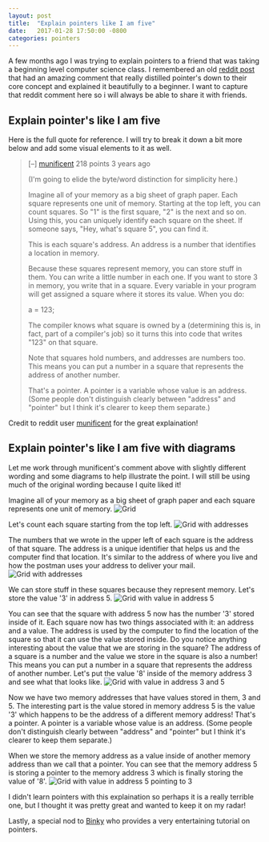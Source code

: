 ```yaml
---
layout: post
title:  "Explain pointers like I am five"
date:   2017-01-28 17:50:00 -0800
categories: pointers
---
```


A few months ago I was trying to explain pointers to a friend that was taking a beginning level computer science class.  I remembered an old [reddit post](https://www.reddit.com/r/learnprogramming/comments/1ehg69/explain_pointers_like_im_five/ca0a5l7/) that had an amazing comment that really distilled pointer's down to their core concept and explained it beautifully to a beginner.  I want to capture that reddit comment here so i will always be able to share it with friends.

## Explain pointer's like I am five

Here is the full quote for reference.  I will try to break it down a bit more below and add some visual elements to it as well.

> [–] [munificent](https://www.reddit.com/user/munificent) 218 points 3 years ago 
> 
> (I'm going to elide the byte/word distinction for simplicity here.)
>
> Imagine all of your memory as a big sheet of graph paper. Each square represents one unit of memory. Starting at the top left, you can count squares. So "1" is the first square, "2" is the next and so on. Using this, you can uniquely identify each square on the sheet. If someone says, "Hey, what's square 5", you can find it.
>
> This is each square's address. An address is a number that identifies a location in memory.
>
> Because these squares represent memory, you can store stuff in them. You can write a little number in each one. If you want to store 3 in memory, you write that in a square. Every variable in your program will get assigned a square where it stores its value. When you do:
>
> a = 123;
>
> The compiler knows what square is owned by a (determining this is, in fact, part of a compiler's job) so it turns this into code that writes "123" on that square.
>
> Note that squares hold numbers, and addresses are numbers too. This means you can put a number in a square 
that represents the address of another number.
>
> That's a pointer. A pointer is a variable whose value is an address. (Some people don't distinguish clearly between "address" and "pointer" but I think it's clearer to keep them separate.)

Credit to reddit user [munificent](https://www.reddit.com/user/munificent) for the great explaination!

## Explain pointer's like I am five with diagrams

Let me work through munificent's comment above with slightly different wording and some diagrams to help illustrate the point.  I will still be using much of the original wording because I quite liked it!

Imagine all of your memory as a big sheet of graph paper and each square represents one unit of memory. ![Grid]({{site.baseurl}}public/pointers/grid.png)

Let's count each square starting from the top left. ![Grid with addresses]({{site.baseurl}}public/pointers/grid_with_address.png)

The numbers that we wrote in the upper left of each square is the address of that square.  The address is a unique identifier that helps us and the computer find that location.  It's similar to the address of where you live and how the postman uses your address to deliver your mail. ![Grid with addresses]({{site.baseurl}}public/pointers/grid_with_address_5.png)

We can store stuff in these squares because they represent memory.  Let's store the value '3' in address 5.  ![Grid with value in address 5]({{site.baseurl}}public/pointers/grid_with_value_in_5.png)

You can see that the square with address 5 now has the number '3' stored inside of it.  Each square now has two things associated with it: an address and a value.  The address is used by the computer to find the location of the square so that it can use the value stored inside.  Do you notice anything interesting about the value that we are storing in the square?  The address of a square is a number and the value we store in the square is also a number!  This means you can put a number in a square that represents the address of another number.  Let's put the value '8' inside of the memory address 3 and see what that looks like.  ![Grid with value in address 3 and 5]({{site.baseurl}}public/pointers/grid_with_value_in_5_and_3.png)

Now we have two memory addresses that have values stored in them, 3 and 5.  The interesting part is the value stored in memory address 5 is the value '3' which happens to be the address of a different memory address!  That's a pointer. A pointer is a variable whose value is an address. (Some people don't distinguish clearly between "address" and "pointer" but I think it's clearer to keep them separate.)

When we store the memory address as a value inside of another memory address than we call that a pointer.  You can see that the memory address 5 is storing a pointer to the memory address 3 which is finally storing the value of '8'.  ![Grid with value in address 5 pointing to 3]({{site.baseurl}}public/pointers/grid_with_value_in_5_and_3_pointer.png)

I didn't learn pointers with this explaination so perhaps it is a really terrible one, but I thought it was pretty great and wanted to keep it on my radar!

Lastly, a special nod to [Binky](https://www.youtube.com/watch?v=6pmWojisM_E) who provides a very entertaining tutorial on pointers.